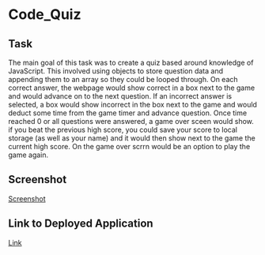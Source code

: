 # Code_Quiz

## Task

The main goal of this task was to create a quiz based around knowledge of JavaScript. This involved using objects to store question data and appending them to an array so they could be looped through. On each correct answer, the webpage would show correct in a box next to the game and would advance on to the next question. If an incorrect answer is selected, a box would show incorrect in the box next to the game and would deduct some time from the game timer and advance question. Once time reached 0 or all questions were answered, a game over sceen would show. if you beat the previous high score, you could save your score to local storage (as well as your name) and it would then show next to the game the current high score. On the game over scrrn would be an option to play the game again.

## Screenshot

[Screenshot](./assets/Code_Quiz_Screenshot.png)

## Link to Deployed Application

[Link](https://kevinjr1998.github.io/Code_Quiz/)